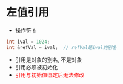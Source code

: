 # 左值引用

- 操作符 `&`
```c++
int ival = 1024;
int &refVal = ival;  // refVal是ival的别名 
```
- 引用是对象的别名, 不是对象
- 引用必须被初始化
- <font color="red">引用与初始值绑定后无法修改</font>